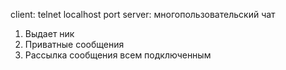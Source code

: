 client: telnet localhost port
server: многопользовательский чат
1. Выдает ник
2. Приватные сообщения
3. Рассылка сообщения всем подключенным